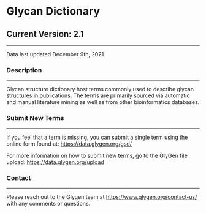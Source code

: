 # Glycan Dictionary

## Current Version: 2.1
-----------------------

Data last updated December 9th, 2021


### Description
---------------

Glycan structure dictionary host terms commonly used to describe glycan structures in publications. The terms are primarily sourced via automatic and manual literature mining as well as from other bioinformatics databases.

### Submit New Terms
--------------------

If you feel that a term is missing, you can submit a single term using the online form found at: https://data.glygen.org/gsd/ 


For more information on how to submit new terms, go to the GlyGen file upload: https://data.glygen.org/upload


### Contact
-----------

Please reach out to the Glygen team at https://www.glygen.org/contact-us/ with any comments or questions. 